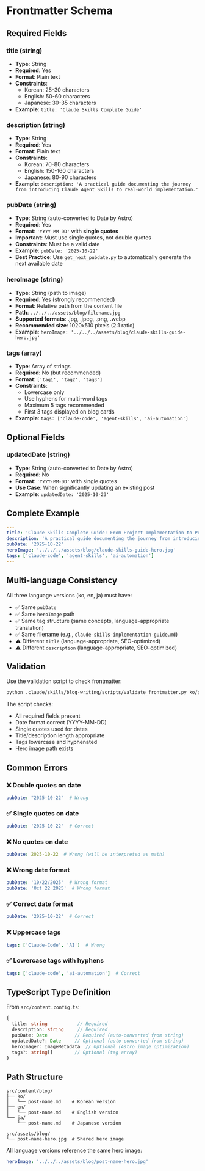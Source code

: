 # Frontmatter Schema

## Required Fields

### title (string)
- **Type**: String
- **Required**: Yes
- **Format**: Plain text
- **Constraints**:
  - Korean: 25-30 characters
  - English: 50-60 characters
  - Japanese: 30-35 characters
- **Example**: `title: 'Claude Skills Complete Guide'`

### description (string)
- **Type**: String
- **Required**: Yes
- **Format**: Plain text
- **Constraints**:
  - Korean: 70-80 characters
  - English: 150-160 characters
  - Japanese: 80-90 characters
- **Example**: `description: 'A practical guide documenting the journey from introducing Claude Agent Skills to real-world implementation.'`

### pubDate (string)
- **Type**: String (auto-converted to Date by Astro)
- **Required**: Yes
- **Format**: `'YYYY-MM-DD'` with **single quotes**
- **Important**: Must use single quotes, not double quotes
- **Constraints**: Must be a valid date
- **Example**: `pubDate: '2025-10-22'`
- **Best Practice**: Use `get_next_pubdate.py` to automatically generate the next available date

### heroImage (string)
- **Type**: String (path to image)
- **Required**: Yes (strongly recommended)
- **Format**: Relative path from the content file
- **Path**: `../../../assets/blog/filename.jpg`
- **Supported formats**: .jpg, .jpeg, .png, .webp
- **Recommended size**: 1020x510 pixels (2:1 ratio)
- **Example**: `heroImage: '../../../assets/blog/claude-skills-guide-hero.jpg'`

### tags (array)
- **Type**: Array of strings
- **Required**: No (but recommended)
- **Format**: `['tag1', 'tag2', 'tag3']`
- **Constraints**:
  - Lowercase only
  - Use hyphens for multi-word tags
  - Maximum 5 tags recommended
  - First 3 tags displayed on blog cards
- **Example**: `tags: ['claude-code', 'agent-skills', 'ai-automation']`

## Optional Fields

### updatedDate (string)
- **Type**: String (auto-converted to Date by Astro)
- **Required**: No
- **Format**: `'YYYY-MM-DD'` with single quotes
- **Use Case**: When significantly updating an existing post
- **Example**: `updatedDate: '2025-10-23'`

## Complete Example

```yaml
---
title: 'Claude Skills Complete Guide: From Project Implementation to Practical Know-How'
description: 'A practical guide documenting the journey from introducing Claude Agent Skills to real-world implementation, including trials, errors, and achievements.'
pubDate: '2025-10-22'
heroImage: '../../../assets/blog/claude-skills-guide-hero.jpg'
tags: ['claude-code', 'agent-skills', 'ai-automation']
---
```

## Multi-language Consistency

All three language versions (ko, en, ja) must have:
- ✅ Same `pubDate`
- ✅ Same `heroImage` path
- ✅ Same tag structure (same concepts, language-appropriate translation)
- ✅ Same filename (e.g., `claude-skills-implementation-guide.md`)
- ⚠️ Different `title` (language-appropriate, SEO-optimized)
- ⚠️ Different `description` (language-appropriate, SEO-optimized)

## Validation

Use the validation script to check frontmatter:

```bash
python .claude/skills/blog-writing/scripts/validate_frontmatter.py ko/post-name.md
```

The script checks:
- All required fields present
- Date format correct (YYYY-MM-DD)
- Single quotes used for dates
- Title/description length appropriate
- Tags lowercase and hyphenated
- Hero image path exists

## Common Errors

### ❌ Double quotes on date
```yaml
pubDate: "2025-10-22"  # Wrong
```

### ✅ Single quotes on date
```yaml
pubDate: '2025-10-22'  # Correct
```

### ❌ No quotes on date
```yaml
pubDate: 2025-10-22  # Wrong (will be interpreted as math)
```

### ❌ Wrong date format
```yaml
pubDate: '10/22/2025'  # Wrong format
pubDate: 'Oct 22 2025'  # Wrong format
```

### ✅ Correct date format
```yaml
pubDate: '2025-10-22'  # Correct
```

### ❌ Uppercase tags
```yaml
tags: ['Claude-Code', 'AI']  # Wrong
```

### ✅ Lowercase tags with hyphens
```yaml
tags: ['claude-code', 'ai-automation']  # Correct
```

## TypeScript Type Definition

From `src/content.config.ts`:

```typescript
{
  title: string           // Required
  description: string     // Required
  pubDate: Date          // Required (auto-converted from string)
  updatedDate?: Date     // Optional (auto-converted from string)
  heroImage?: ImageMetadata  // Optional (Astro image optimization)
  tags?: string[]        // Optional (tag array)
}
```

## Path Structure

```
src/content/blog/
├── ko/
│   └── post-name.md    # Korean version
├── en/
│   └── post-name.md    # English version
└── ja/
    └── post-name.md    # Japanese version

src/assets/blog/
└── post-name-hero.jpg  # Shared hero image
```

All language versions reference the same hero image:
```yaml
heroImage: '../../../assets/blog/post-name-hero.jpg'
```

